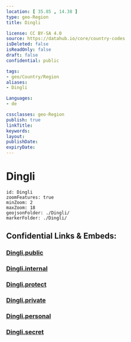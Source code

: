 ```yaml
---
location: [ 35.85 , 14.38 ] 
type: geo-Region
title: Dingli

license: CC BY-SA 4.0
source: https://datahub.io/core/country-codes
isDeleted: false
isReadOnly: false
draft: false
confidential: public

tags:
- geo/Country/Region
aliases:
- Dingli

Languages:
- de

cssclasses: geo-Region
publish: true
linkTitle: 
keywords: 
layout: 
publishDate: 
expiryDate: 
---
```


# Dingli

```leaflet
id: Dingli
zoomFeatures: true 
minZoom: 2 
maxZoom: 18
geojsonFolder: ./Dingli/
markerFolder: ./Dingli/
```


## Confidential Links & Embeds: 

### [Dingli.public](/_public/\Earth\Continent\Europe\Europe~South\Malta\Regions~Malta\Tramuntana\counties~TramuntanaDingli.public.md) 

### [Dingli.internal](/_internal/\Earth\Continent\Europe\Europe~South\Malta\Regions~Malta\Tramuntana\counties~TramuntanaDingli.internal.md) 

### [Dingli.protect](/_protect/\Earth\Continent\Europe\Europe~South\Malta\Regions~Malta\Tramuntana\counties~TramuntanaDingli.protect.md) 

### [Dingli.private](/_private/\Earth\Continent\Europe\Europe~South\Malta\Regions~Malta\Tramuntana\counties~TramuntanaDingli.private.md) 

### [Dingli.personal](/_personal/\Earth\Continent\Europe\Europe~South\Malta\Regions~Malta\Tramuntana\counties~TramuntanaDingli.personal.md) 

### [Dingli.secret](/_secret/\Earth\Continent\Europe\Europe~South\Malta\Regions~Malta\Tramuntana\counties~TramuntanaDingli.secret.md)

